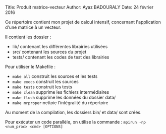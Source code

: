 Title:  Produit matrice-vecteur
Author: Ayaz BADOURALY
Date:   24 février 2016

Ce répertoire contient mon projet de calcul intensif, concernant
l'application d'une matrice à un vecteur.

Il contient les dossier :
  -  lib/   contenant les différentes librairies utilisées
  -  src/   contenant les sources du projet
  -  tests/ contenant les codes de test des librairies

Pour utiliser le Makefile :
  -  `make all`      construit les sources et les tests
  -  `make execs`    construit les sources
  -  `make tests`    construit les tests
  -  `make clean`    supprime les fichiers intermédiaires
  -  `make flush`    supprime les données du dossier data/
  -  `make mrproper` nettoie l'intégralité du répertoire

Au moment de la compilation, les dossiers bin/ et data/ sont créés.

Pour exécuter un code parallèle, on utilise la commande :
  `mpirun -np <num_proc> <cmd> [OPTIONS]`

